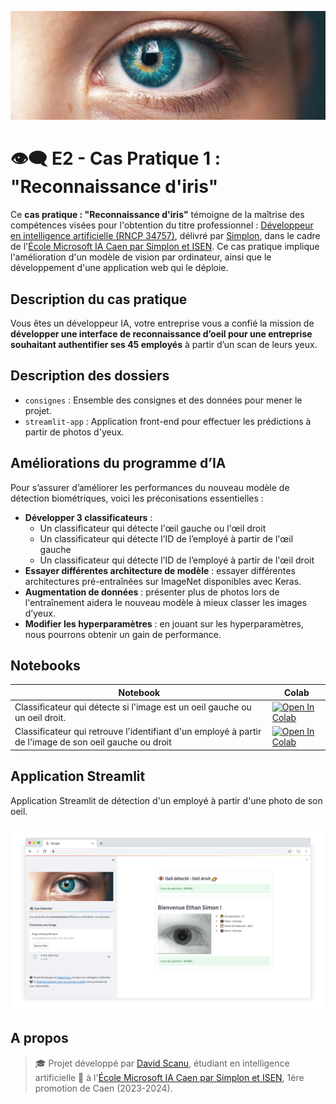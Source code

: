 <img src="streamlit-app/src/images/cover-02.jpg"></img>

# 👁️‍🗨️ E2 - Cas Pratique 1 : "Reconnaissance d'iris"

Ce **cas pratique : "Reconnaissance d'iris"** témoigne de la maîtrise des compétences visées pour l'obtention du titre professionnel : [Développeur en intelligence artificielle (RNCP 34757)](https://www.francecompetences.fr/recherche/rncp/34757/), délivré par [Simplon](https://simplon.co/), dans le cadre de l'[École Microsoft IA Caen par Simplon et ISEN](https://isen-caen.fr/ecole-ia-microsoft-by-simplon-et-isen-ouest/). Ce cas pratique implique l'amélioration d'un modèle de vision par ordinateur, ainsi que le développement d'une application web qui le déploie.

## Description du cas pratique

Vous êtes un développeur IA, votre entreprise vous a confié la mission de **développer une interface de reconnaissance d’oeil pour une entreprise souhaitant authentifier ses 45 employés** à partir d’un scan de leurs yeux.

## Description des dossiers

- `consignes` : Ensemble des consignes et des données pour mener le projet.
- `streamlit-app` : Application front-end pour effectuer les prédictions à partir de photos d'yeux.

## Améliorations du programme d’IA

Pour s’assurer d’améliorer les performances du nouveau modèle de détection biométriques, voici les préconisations essentielles :

- **Développer 3 classificateurs** : 
  - Un classificateur qui détecte l'œil gauche ou l'œil droit
  - Un classificateur qui détecte l’ID de l’employé à partir de l'œil gauche
  - Un classificateur qui détecte l’ID de l’employé à partir de l'œil droit
- **Essayer différentes architecture de modèle** : essayer différentes architectures pré-entraînées sur ImageNet disponibles avec Keras.
- **Augmentation de données** : présenter plus de photos lors de l'entraînement aidera le nouveau modèle à mieux classer les images d’yeux. 
- **Modifier les hyperparamètres** : en jouant sur les hyperparamètres, nous pourrons obtenir un gain de performance.

## Notebooks

| Notebook | Colab |
| --- | --- |
| Classificateur qui détecte si l'image est un oeil gauche ou un oeil droit. | [![Open In Colab](https://colab.research.google.com/assets/colab-badge.svg)](https://colab.research.google.com/drive/13hmSb_BbzNGdZeXghUA-ds7vW8Kd-UxW?usp=sharing) |
| Classificateur qui retrouve l'identifiant d'un employé à partir de l'image de son oeil gauche ou droit | [![Open In Colab](https://colab.research.google.com/assets/colab-badge.svg)](https://colab.research.google.com/drive/1ISljOtzBAca0GH_ixy8elaIz30Uro3dt?usp=sharing) |

## Application Streamlit

Application Streamlit de détection d'un employé à partir d'une photo de son oeil.

<img src="images/mockup-streamlit-app-04.png" alt="Streamlit App">

## A propos 

> 🎓 Projet développé par [David Scanu](https://www.linkedin.com/in/davidscanu14/), étudiant en intelligence artificielle 🤖 à l'[École Microsoft IA Caen par Simplon et ISEN](https://isen-caen.fr/ecole-ia-microsoft-by-simplon-et-isen-ouest/), 1ère promotion de Caen (2023-2024).
